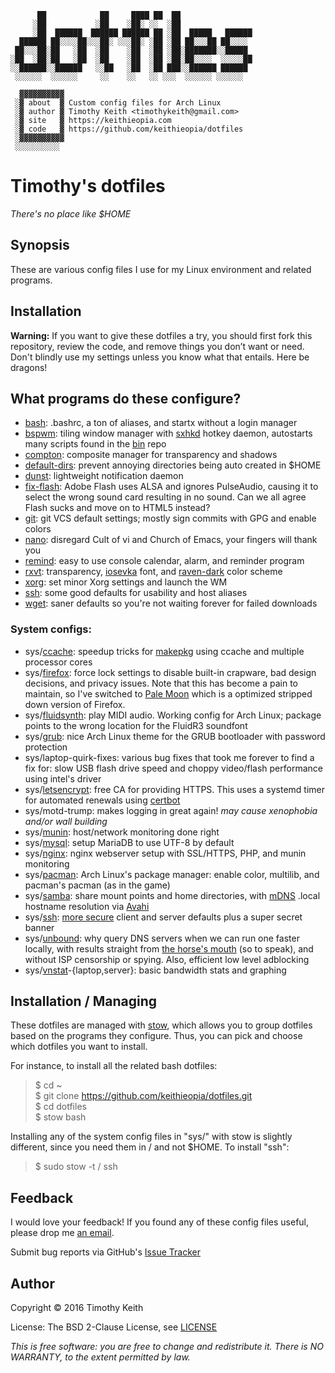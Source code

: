 ```
      ██            ██     ████ ██  ██                
     ░██           ░██    ░██░ ░░  ░██                
     ░██  ██████  ██████ ██████ ██ ░██  █████   ██████
  ██████ ██░░░░██░░░██░ ░░░██░ ░██ ░██ ██░░░██ ██░░░░ 
 ██░░░██░██   ░██  ░██    ░██  ░██ ░██░███████░░█████ 
░██  ░██░██   ░██  ░██    ░██  ░██ ░██░██░░░░  ░░░░░██
░░██████░░██████   ░░██   ░██  ░██ ███░░██████ ██████ 
 ░░░░░░  ░░░░░░     ░░    ░░   ░░ ░░░  ░░░░░░ ░░░░░░  
 
  ▓▓▓▓▓▓▓▓▓▓
 ░▓ about  ▓ Custom config files for Arch Linux
 ░▓ author ▓ Timothy Keith <timothykeith@gmail.com>
 ░▓ site   ▓ https://keithieopia.com
 ░▓ code   ▓ https://github.com/keithieopia/dotfiles
 ░▓▓▓▓▓▓▓▓▓▓
 ░░░░░░░░░░
```


# Timothy's dotfiles

*There's no place like $HOME*


## Synopsis
These are various config files I use for my Linux environment and related programs. 

## Installation
**Warning:** If you want to give these dotfiles a try, you should first fork this 
repository, review the code, and remove things you don’t want or need. Don't 
blindly use my settings unless you know what that entails. Here be dragons!

## What programs do these configure?
 * [bash](https://www.gnu.org/software/bash/): .bashrc, a ton of aliases, and startx without a login manager
 * [bspwm](https://github.com/baskerville/bspwm): tiling window manager with [sxhkd](https://github.com/baskerville/sxhkd) hotkey daemon, autostarts many scripts found in the [bin](https://github.com/keithieopia/bin) repo
 * [compton](https://github.com/chjj/compton): composite manager for transparency and shadows
 * [default-dirs](https://wiki.archlinux.org/index.php/XDG_user_directories): prevent annoying directories being auto created in $HOME
 * [dunst](http://knopwob.org/dunst/): lightweight notification daemon
 * [fix-flash](http://www.alsa-project.org/main/index.php/Asoundrc): Adobe Flash uses ALSA and ignores PulseAudio, causing it to select the wrong sound card resulting in no sound. Can we all agree Flash sucks and move on to HTML5 instead?
 * [git](https://git-scm.com/docs/git-config): git VCS default settings; mostly sign commits with GPG and enable colors
 * [nano](http://www.nano-editor.org/): disregard Cult of vi and Church of Emacs, your fingers will thank you
 * [remind](https://www.roaringpenguin.com/products/remind): easy to use console calendar, alarm, and reminder program
 * [rxvt](http://software.schmorp.de/pkg/rxvt-unicode.html): transparency, [iosevka](https://be5invis.github.io/Iosevka/) font, and [raven-dark](https://github.com/baskerville/xresources-color-schemes) color scheme
 * [xorg](http://www.x.org/wiki/): set minor Xorg settings and launch the WM
 * [ssh](http://www.openssh.com/): some good defaults for usability and host aliases
 * [wget](https://www.gnu.org/software/wget/): saner defaults so you're not waiting forever for failed downloads

### System configs:
 * sys/[ccache](https://wiki.archlinux.org/index.php/Ccache): speedup tricks for [makepkg](https://wiki.archlinux.org/index.php/Makepkg) using ccache and multiple processor cores
 * sys/[firefox](https://www.mozilla.org/en-US/firefox/new/): force lock settings to disable built-in crapware, bad design decisions, and privacy issues. Note that this has become a pain to maintain, so I've switched to [Pale Moon](http://www.palemoon.org/) which is a optimized stripped down version of Firefox. 
 * sys/[fluidsynth](https://wiki.archlinux.org/index.php/FluidSynth): play MIDI audio. Working config for Arch Linux; package points to the wrong location for the FluidR3 soundfont
 * sys/[grub](https://www.gnu.org/software/grub/): nice Arch Linux theme for the GRUB bootloader with password protection 
 * sys/laptop-quirk-fixes: various bug fixes that took me forever to find a fix for: slow USB flash drive speed and choppy video/flash performance using intel's driver
 * sys/[letsencrypt](https://letsencrypt.org/): free CA for providing HTTPS. This uses a systemd timer for automated renewals using [certbot](https://github.com/certbot/certbot)
 * sys/motd-trump: makes logging in great again! *may cause xenophobia and/or wall building* 
 * sys/[munin](http://munin-monitoring.org/): host/network monitoring done right
 * sys/[mysql](https://mariadb.org/): setup MariaDB to use UTF-8 by default
 * sys/[nginx](http://nginx.org/): nginx webserver setup with SSL/HTTPS, PHP, and munin monitoring
 * sys/[pacman](https://wiki.archlinux.org/index.php/Pacman): Arch Linux's package manager: enable color, multilib, and pacman's pacman (as in the game)
 * sys/[samba](https://www.samba.org/): share mount points and home directories, with [mDNS](https://en.wikipedia.org/wiki/Multicast_DNS) .local hostname resolution via [Avahi](https://github.com/lathiat/avahi)
 * sys/[ssh](http://www.openssh.com/): [more secure](https://stribika.github.io/2015/01/04/secure-secure-shell.html) client and server defaults plus a super secret banner
 * sys/[unbound](https://unbound.net/): why query DNS servers when we can run one faster locally, with results straight from [the horse's mouth](https://www.internic.net/domain/named.cache) (so to speak), and without ISP censorship or spying. Also, efficient low level adblocking
 * sys/[vnstat](http://humdi.net/vnstat/)-{laptop,server}: basic bandwidth stats and graphing


## Installation / Managing
These dotfiles are managed with [stow](http://www.gnu.org/software/stow/), 
which allows you to group dotfiles based on the programs they configure. Thus, 
you can pick and choose which dotfiles you want to install.  
  
For instance, to install all the related bash dotfiles:

> $ cd ~  
> $ git clone https://github.com/keithieopia/dotfiles.git  
> $ cd dotfiles  
> $ stow bash


Installing any of the system config files in "sys/" with stow is slightly 
different, since you need them in / and not $HOME. To install "ssh":

> $ sudo stow -t / ssh 


## Feedback
I would love your feedback! If you found any of these config files useful, 
please drop me [an email](mailto:timothykeith@gmail.com).

Submit bug reports via GitHub's [Issue Tracker](https://github.com/keithieopia/dotfiles/issues)

## Author
Copyright &copy; 2016 Timothy Keith

License: The BSD 2-Clause License, see [LICENSE](https://raw.githubusercontent.com/keithieopia/dotfiles/master/LICENSE)

_This is free software: you are free to change and redistribute it._
_There is NO WARRANTY, to the extent permitted by law._
